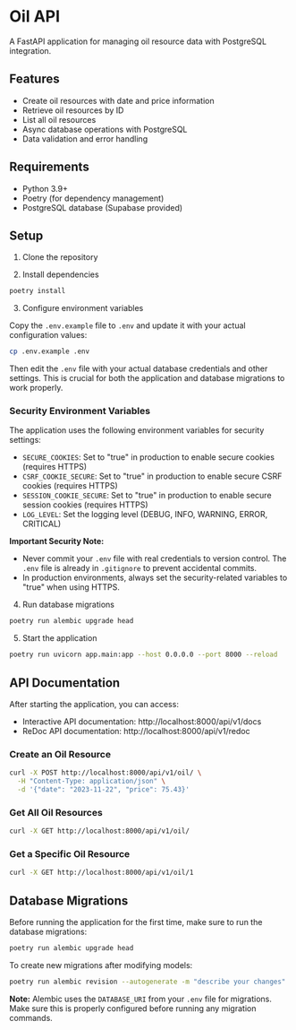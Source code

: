 # Oil API

A FastAPI application for managing oil resource data with PostgreSQL integration.

## Features

- Create oil resources with date and price information
- Retrieve oil resources by ID
- List all oil resources
- Async database operations with PostgreSQL
- Data validation and error handling

## Requirements

- Python 3.9+
- Poetry (for dependency management)
- PostgreSQL database (Supabase provided)

## Setup

1. Clone the repository

2. Install dependencies

```bash
poetry install
```

3. Configure environment variables

Copy the `.env.example` file to `.env` and update it with your actual configuration values:

```bash
cp .env.example .env
```

Then edit the `.env` file with your actual database credentials and other settings. This is crucial for both the application and database migrations to work properly.

### Security Environment Variables

The application uses the following environment variables for security settings:

- `SECURE_COOKIES`: Set to "true" in production to enable secure cookies (requires HTTPS)
- `CSRF_COOKIE_SECURE`: Set to "true" in production to enable secure CSRF cookies (requires HTTPS)
- `SESSION_COOKIE_SECURE`: Set to "true" in production to enable secure session cookies (requires HTTPS)
- `LOG_LEVEL`: Set the logging level (DEBUG, INFO, WARNING, ERROR, CRITICAL)

**Important Security Note:**
- Never commit your `.env` file with real credentials to version control. The `.env` file is already in `.gitignore` to prevent accidental commits.
- In production environments, always set the security-related variables to "true" when using HTTPS.

4. Run database migrations

```bash
poetry run alembic upgrade head
```

5. Start the application

```bash
poetry run uvicorn app.main:app --host 0.0.0.0 --port 8000 --reload
```

## API Documentation

After starting the application, you can access:

- Interactive API documentation: http://localhost:8000/api/v1/docs
- ReDoc API documentation: http://localhost:8000/api/v1/redoc

### Create an Oil Resource

```bash
curl -X POST http://localhost:8000/api/v1/oil/ \
  -H "Content-Type: application/json" \
  -d '{"date": "2023-11-22", "price": 75.43}'
```

### Get All Oil Resources

```bash
curl -X GET http://localhost:8000/api/v1/oil/
```

### Get a Specific Oil Resource

```bash
curl -X GET http://localhost:8000/api/v1/oil/1
```

## Database Migrations

Before running the application for the first time, make sure to run the database migrations:

```bash
poetry run alembic upgrade head
```

To create new migrations after modifying models:

```bash
poetry run alembic revision --autogenerate -m "describe your changes"
```

**Note:** Alembic uses the `DATABASE_URI` from your `.env` file for migrations. Make sure this is properly configured before running any migration commands.

